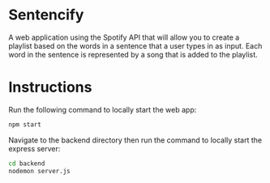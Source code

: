 # Sentencify

A web application using the Spotify API that will allow you to create a playlist based on the words in a sentence that a user types in as input. Each word in the sentence is represented by a song that is added to the playlist.

# Instructions

Run the following command to locally start the web app:
```sh
npm start
```

Navigate to the backend directory then run the command to locally start the express server:
```sh
cd backend
nodemon server.js
```